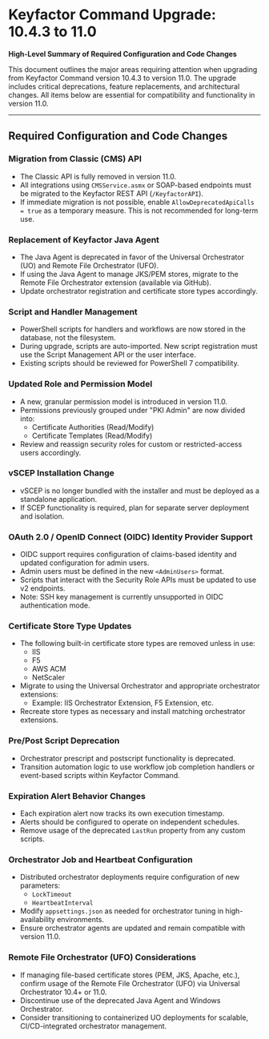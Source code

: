 # Keyfactor Command Upgrade: 10.4.3 to 11.0  
**High-Level Summary of Required Configuration and Code Changes**

This document outlines the major areas requiring attention when upgrading from Keyfactor Command version 10.4.3 to version 11.0. The upgrade includes critical deprecations, feature replacements, and architectural changes. All items below are essential for compatibility and functionality in version 11.0.

---

## Required Configuration and Code Changes

### Migration from Classic (CMS) API
- The Classic API is fully removed in version 11.0.
- All integrations using `CMSService.asmx` or SOAP-based endpoints must be migrated to the Keyfactor REST API (`/KeyfactorAPI`).
- If immediate migration is not possible, enable `AllowDeprecatedApiCalls = true` as a temporary measure. This is not recommended for long-term use.

### Replacement of Keyfactor Java Agent
- The Java Agent is deprecated in favor of the Universal Orchestrator (UO) and Remote File Orchestrator (UFO).
- If using the Java Agent to manage JKS/PEM stores, migrate to the Remote File Orchestrator extension (available via GitHub).
- Update orchestrator registration and certificate store types accordingly.

### Script and Handler Management
- PowerShell scripts for handlers and workflows are now stored in the database, not the filesystem.
- During upgrade, scripts are auto-imported. New script registration must use the Script Management API or the user interface.
- Existing scripts should be reviewed for PowerShell 7 compatibility.

### Updated Role and Permission Model
- A new, granular permission model is introduced in version 11.0.
- Permissions previously grouped under "PKI Admin" are now divided into:
  - Certificate Authorities (Read/Modify)
  - Certificate Templates (Read/Modify)
- Review and reassign security roles for custom or restricted-access users accordingly.

### vSCEP Installation Change
- vSCEP is no longer bundled with the installer and must be deployed as a standalone application.
- If SCEP functionality is required, plan for separate server deployment and isolation.

### OAuth 2.0 / OpenID Connect (OIDC) Identity Provider Support
- OIDC support requires configuration of claims-based identity and updated configuration for admin users.
- Admin users must be defined in the new `<AdminUsers>` format.
- Scripts that interact with the Security Role APIs must be updated to use v2 endpoints.
- Note: SSH key management is currently unsupported in OIDC authentication mode.

### Certificate Store Type Updates
- The following built-in certificate store types are removed unless in use:
  - IIS
  - F5
  - AWS ACM
  - NetScaler
- Migrate to using the Universal Orchestrator and appropriate orchestrator extensions:
  - Example: IIS Orchestrator Extension, F5 Extension, etc.
- Recreate store types as necessary and install matching orchestrator extensions.

### Pre/Post Script Deprecation
- Orchestrator prescript and postscript functionality is deprecated.
- Transition automation logic to use workflow job completion handlers or event-based scripts within Keyfactor Command.

### Expiration Alert Behavior Changes
- Each expiration alert now tracks its own execution timestamp.
- Alerts should be configured to operate on independent schedules.
- Remove usage of the deprecated `LastRun` property from any custom scripts.

### Orchestrator Job and Heartbeat Configuration
- Distributed orchestrator deployments require configuration of new parameters:
  - `LockTimeout`
  - `HeartbeatInterval`
- Modify `appsettings.json` as needed for orchestrator tuning in high-availability environments.
- Ensure orchestrator agents are updated and remain compatible with version 11.0.

### Remote File Orchestrator (UFO) Considerations
- If managing file-based certificate stores (PEM, JKS, Apache, etc.), confirm usage of the Remote File Orchestrator (UFO) via Universal Orchestrator 10.4+ or 11.0.
- Discontinue use of the deprecated Java Agent and Windows Orchestrator.
- Consider transitioning to containerized UO deployments for scalable, CI/CD-integrated orchestrator management.
